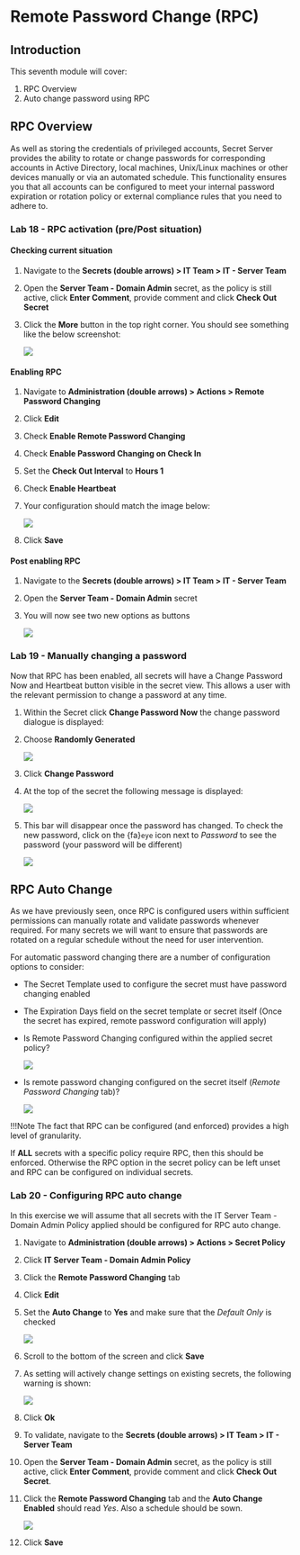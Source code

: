 # Remote Password Change (RPC)

## Introduction

This seventh module will cover:

1. RPC Overview
2. Auto change password using RPC

## RPC Overview

As well as storing the credentials of privileged accounts, Secret Server provides the ability to rotate or change passwords for corresponding accounts in Active Directory, local machines, Unix/Linux machines or other devices manually or via an automated schedule. This functionality ensures you that all accounts can be configured to meet your internal password expiration or rotation policy or external compliance rules that you need to adhere to.

### Lab 18 - RPC activation (pre/Post situation)

#### Checking current situation

1. Navigate to the **Secrets (double arrows) > IT Team > IT - Server Team**

2. Open the **Server Team - Domain Admin** secret, as the policy is still active, click **Enter Comment**, provide comment and click **Check Out Secret**

3. Click the **More** button in the top right corner. You should see something like the below screenshot:

   ![](images/lab-A-001.png)

#### Enabling RPC

1. Navigate to **Administration (double arrows) > Actions > Remote Password Changing**

2. Click **Edit**

3. Check **Enable Remote Password Changing**

4. Check **Enable Password Changing on Check In**

5. Set the **Check Out Interval** to **Hours 1**

6. Check **Enable Heartbeat**

7. Your configuration should match the image below:

      ![](images/lab-ss-001.png)

8. Click **Save**

#### Post enabling RPC

1. Navigate to the **Secrets (double arrows) > IT Team > IT - Server Team**

2. Open the **Server Team - Domain Admin** secret

3. You will now see two new options as buttons

      ![](images/lab-A-002.png)

### Lab 19 - Manually changing a password

Now that RPC has been enabled, all secrets will have a Change Password Now and Heartbeat button visible in the secret view. This allows a user with the relevant permission to change a password at any time.

1. Within the Secret click **Change Password Now** the change password dialogue is displayed:

2. Choose **Randomly Generated**

      ![](images/lab-A-003.png)

3. Click **Change Password**

4. At the top of the secret the following message is displayed:

      ![](images/lab-A-004.png)

5. This bar will disappear once the password has changed. To check the new password, click on the {fa}`eye` icon next to *Password* to see the password (your password will be different)

      ![](images/lab-A-005.png)

## RPC Auto Change

As we have previously seen, once RPC is configured users within sufficient permissions can manually rotate and validate passwords whenever required. For many secrets we will want to ensure that passwords are rotated on a regular schedule without the need for user intervention.

For automatic password changing there are a number of configuration options to consider:

- The Secret Template used to configure the secret must have password changing enabled

- The Expiration Days field on the secret template or secret itself (Once the secret has expired, remote password configuration will apply)

- Is Remote Password Changing configured within the applied secret policy?

  ![](images/lab-A-012.png)

- Is remote password changing configured on the secret itself (*Remote Password Changing* tab)?

  ![](images/lab-A-006.png)

!!!Note
         The fact that RPC can be configured (and enforced) provides a high level of granularity.

If **ALL** secrets with a specific policy require RPC, then this should be enforced. Otherwise the RPC option in the secret policy can be left unset and RPC can be configured on individual secrets.

### Lab 20 - Configuring RPC auto change

In this exercise we will assume that all secrets with the IT Server Team - Domain Admin Policy applied should be configured for RPC auto change.

01. Navigate to **Administration (double arrows) > Actions > Secret Policy**

02. Click **IT Server Team - Domain Admin Policy**

03. Click the **Remote Password Changing** tab

04. Click **Edit**

05. Set the **Auto Change** to **Yes** and make sure that the *Default Only* is checked

    ![](images/lab-A-009.png)

06. Scroll to the bottom of the screen and click **Save**

07. As setting will actively change settings on existing secrets, the following warning is shown:

    ![](images/lab-A-010.png)

08. Click **Ok**

09. To validate, navigate to the **Secrets (double arrows) > IT Team > IT - Server Team**

10. Open the **Server Team - Domain Admin** secret, as the policy is still active, click **Enter Comment**, provide comment and click **Check Out Secret**.

11. Click the **Remote Password Changing** tab and the **Auto Change Enabled** should read *Yes*. Also a schedule should be sown.

    ![](images/lab-A-011.png)

12. Click **Save**